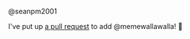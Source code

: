 @seanpm2001 

I've put up [a pull request](https://github.com/seanpm2001/seanpm2001/pull/49) to add @memewallawalla! :tada:
